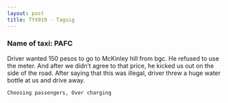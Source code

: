 ```yaml
---
layout: post
title: TYX919 - Taguig
---
```


### Name of taxi: PAFC

Driver wanted 150 pesos to go to McKinley hill from bgc. He refused to use the meter. And after we didn’t agree to that price, he kicked us out on the side of the road. After saying that this was illegal, driver threw a huge water bottle at us and drive away. 

```Choosing passengers, Over charging```
